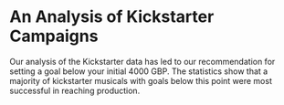 # An Analysis of Kickstarter Campaigns
Our analysis of the Kickstarter data has led to our recommendation for setting a goal below your initial 4000 GBP. The statistics show that a majority of kickstarter musicals with goals below this point were most successful in reaching production. 
